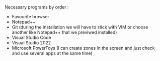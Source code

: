 
Necessary programs by order :
- Favourite browser
- Notepad++ 
- Git (during the installation we will have to stick with VIM or choose another like Notepad++ that we previwed installed)
- Visual Studio Code
- Visual Studio 2022
- Microsoft PowerToys (I can create zones in the screen and just check and use several apps at the same time)
